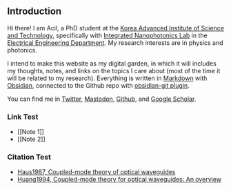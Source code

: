 ## Introduction
Hi there! I am Acil, a PhD student at the [Korea Advanced Institute of Science and Technology](https://www.kaist.ac.kr/kr/), specifically with [Integrated Nanophotonics Lab](https://kaist-yu.notion.site/) in the [Electrical Engineering Department](https://ee.kaist.ac.kr/en/). My research interests are in physics and photonics. 

I intend to make this website as my digital garden, in which it will includes my thoughts, notes, and links on the topics I care about (most of the time it will be related to my research). Everything is written in [Markdown](https://daringfireball.net/projects/markdown/) with [Obsidian](https://obsidian.md/), connected to the Github repo with [obsidian-git plugin](https://github.com/denolehov/obsidian-git).  

You can find me in [Twitter](https://twitter.com/rapradono), [Mastodon](https://fediscience.org/@rapradono), [Github](https://github.com/rapradono), and [Google Scholar](https://scholar.google.com/citations?user=ZXYD8hsAAAAJ&hl=en).  

### Link Test
- [[Note 1]]
- [[Note 2]]

### Citation Test
- [Haus1987, Coupled-mode theory of optical waveguides](zotero://select/items/@Haus1987)
- [Huang1994, Coupled-mode theory for optical waveguides: An overview](zotero://select/items/@Huang1994)
